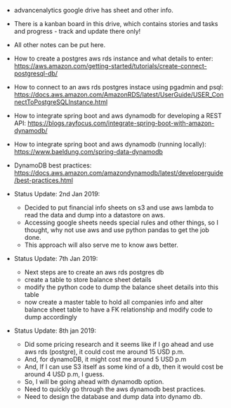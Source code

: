 + advancenalytics google drive has sheet and other info.
+ There is a kanban board in this drive, which contains stories and tasks and progress - track and update there only!
+ All other notes can be put here.

+ How to create a postgres aws rds instance and what details to enter:
https://aws.amazon.com/getting-started/tutorials/create-connect-postgresql-db/

+ How to connect to an aws rds postgres instace using pgadmin and psql:
https://docs.aws.amazon.com/AmazonRDS/latest/UserGuide/USER_ConnectToPostgreSQLInstance.html

+ How to integrate spring boot and aws dynamodb for developing a REST API:
https://blogs.rayfocus.com/integrate-spring-boot-with-amazon-dynamodb/

+ How to integrate spring boot and aws dynamodb (running locally):
https://www.baeldung.com/spring-data-dynamodb

+ DynamoDB best practices:
https://docs.aws.amazon.com/amazondynamodb/latest/developerguide/best-practices.html


+ Status Update: 2nd Jan 2019:
	+ Decided to put financial info sheets on s3 and use aws lambda to read the data and dump into a datastore on aws.
	+ Accessing google sheets needs special rules and other things, so I thought, why not use aws and use python pandas to get the job done.
	+ This approach will also serve me to know aws better.

+ Status Update: 7th Jan 2019:
    + Next steps are to create an aws rds postgres db
    + create a table to store balance sheet details
    + modify the python code to dump the balance sheet details into this table
    + now create a master table to hold all companies info and alter balance sheet table to have a FK relationship and modify code to dump accordingly

+ Status Update: 8th jan 2019:
    + Did some pricing research and it seems like if I go ahead and use aws rds (postgre), it could cost me around 15 USD p.m.
    + And, for dynamoDB, it might cost me around 5 USD p.m
    + And, If I can use S3 itself as some kind of a db, then it would cost be around 4 USD p.m, I guess.
    + So, I will be going ahead with dynamodb option.
    + Need to quickly go through the aws dynamodb best practices.
    + Need to design the database and dump data into dynamo db.